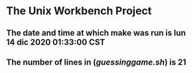# The Unix Workbench Project
## The date and time at which make was run is lun 14 dic 2020 01:33:00 CST
## The number of lines in (*guessinggame.sh*) is 21
